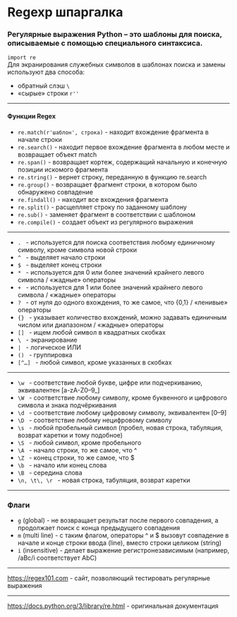 # Regexp шпаргалка    
### Регулярные выражения Python – это шаблоны для поиска, описываемые с помощью специального синтаксиса. 
`import re`  
Для экранирования служебных символов в шаблонах поиска и замены используют два способа:  
* обратный слэш `\`    
* «сырые» строки `r''`      
___
#### Функции Regex  
* `re.match(r'шаблон', строка)` - находит вхождение фрагмента в начале строки  
* `re.search()` - находит первое вхождение фрагмента в любом месте и возвращает объект match  
* `re.span()` -  возвращает кортеж, содержащий начальную и конечную позиции искомого фрагмента  
* `re.string()` - вернет строку, переданную в функцию re.search  
* `re.group()` - возвращает фрагмент строки, в котором было обнаружено совпадение  
* `re.findall()` - находит все вхождения фрагмента  
* `re.split()` - расщепляет строку по заданному шаблону  
* `re.sub()` - заменяет фрагмент в соответствии с шаблоном  
* `re.compile()` - создает объект из регулярного выражения  
___     
* `. ` - используется для поиска соответствия любому единичному символу, кроме символа новой строки   
* `^ ` - выделяет начало строки  
* `$ ` - выделяет конец строки   
* `* ` - используется для 0 или более значений крайнего левого символа / «жадные» операторы    
* `+ ` - используется для 1 или более значений крайнего левого символа / «жадные» операторы     
* `? ` - от нуля до одного вхождения, то же самое, что {0,1}  / «ленивые» операторы  
* `{} ` - указывает количество вхождений, можно задавать единичным числом или диапазоном / «жадные» операторы     
* `[] ` - ищем любой символ в квадратных скобках      
* `\ ` - экранирование      
* `| ` - логическое ИЛИ     
* `() ` - группировка  
* `[^…] ` - любой символ, кроме указанных в скобках  
___
* `\w ` - соответствие любой букве, цифре или подчеркиванию, эквивалентен [a-zA-Z0–9_]  
* `\W ` - соответствие любому символу, кроме буквенного и цифрового символа и знака подчёркивания  
* `\d ` - соответствие любому цифровому символу, эквивалентен [0–9]  
* `\D ` - соответствие любому нецифровому символу  
* `\s ` - любой пробельный символ (пробел, новая строка, табуляция, возврат каретки и тому подобное)  
* `\S ` - любой символ, кроме пробельного  
* `\A ` - начало строки, то же самое, что ^  
* `\Z ` - конец строки, то же самое, что $   
* `\b ` - начало или конец слова  
* `\B ` - cередина слова    
* `\n, \t\, \r ` - новая строка, табуляция, возврат каретки  
___
### Флаги  
* `g` (global) - не возвращает результат после первого совпадения, а продолжает поиск с конца предыдущего совпадения  
* `m` (multi line) - с таким флагом, операторы ^ и $ вызовут совпадение в начале и конце строки ввода (line), вместо строки целиком (string)  
* `i` (insensitive) - делает выражение регистронезависимым (например, /aBc/i соответствует AbC)  
___  
https://regex101.com - сайт, позволяющий тестировать регулярные выражения    
___  
https://docs.python.org/3/library/re.html - оригинальная документация  

